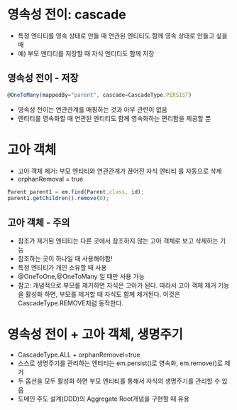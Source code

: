 
# 영속성 전이: cascade

- 특정 엔티티를 영속 상태로 만들 때 연관된 엔티티도 함께 영속 상태로 만들고 싶을때
- 예) 부모 엔티티를 저장할 때 자식 엔티티도 함께 저장

## 영속성 전이 - 저장

```jsx
@OneToMany(mappedBy="parent", cascade=CascadeType.PERSIST)
```

- 영속성 전이는 연관관계를 매핑하는 것과 아무 관련이 없음
- 엔티티를 영속화할 때 연관된 엔티티도 함께 영속화하는 편리함을 제공할 뿐

# 고아 객체

- 고아 객체 제거: 부모 엔티티와 연관관계가 끊어진 자식 엔티티
를 자동으로 삭제
- orphanRemoval = true

```jsx
Parent parent1 = em.find(Parent.class, id);
parent1.getChildren().remove(0);
```

## 고아 객체 - 주의

- 참조가 제거된 엔티티는 다른 곳에서 참조하지 않는 고아 객체로 보고 삭제하는 기능
- 참조하는 곳이 하나일 때  사용해야함!
- 특정 엔티티가 개인 소유할 때 사용
- @OneToOne,@OneToMany 일 때만 사용 가능
- 참고: 개념적으로 부모를 제거하면 자식은 고아가 된다. 따라서 고아 객체 제거 기능을 활성화 하면, 부모를 제거할 때 자식도 함께 제거된다. 이것은 CascadeType.REMOVE처럼 동작한다.

# 영속성 전이 + 고아 객체, 생명주기

- CascadeType.ALL + orphanRemovel=true
- 스스로 생명주기를 관리하는 엔티티는 em.persist()로 영속화, em.remove()로 제거
- 두 옵션을 모두 활성화 하면 부모 엔티티를 통해서 자식의 생명주기를 관리할 수 있음
- 도메인 주도 설계(DDD)의 Aggregate Root개념을 구현할 때 유용
